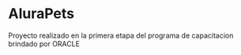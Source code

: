 # AluraPets
Proyecto realizado en la primera etapa del programa de capacitacion brindado por ORACLE
